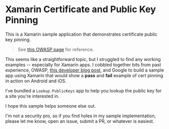 # Xamarin Certificate and Public Key Pinning
This is a Xamarin sample application that demonstrates certificate public key pinning. 

> See [this OWASP page](https://www.owasp.org/index.php/Certificate_and_Public_Key_Pinning) for reference.

This seems like a straightforward topic, but I struggled to find any working examples -- especially for Xamarin apps. I cobbled together bits from past experience, OWASP, [this developer blog post](https://thomasbandt.com/certificate-and-public-key-pinning-with-xamarin), and Google to build a sample app using Xamarin that would show a **pass** and **fail** example of cert pinning in action on Android and iOS.

I've bundled a `Lookup.PublicKeys` app to help you lookup the public key for a site you're interested in.

I hope this sample helps someone else out. 

I'm not a security pro, so if you find holes in my sample implementation, please let me know, open an issue, submit a PR, or whatever is easiest.